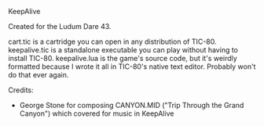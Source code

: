 KeepAlive

Created for the Ludum Dare 43.

cart.tic is a cartridge you can open in any distribution of TIC-80.
keepalive.tic is a standalone executable you can play without having to install TIC-80.
keepalive.lua is the game's source code, but it's weirdly formatted because I wrote it all in TIC-80's native text editor. Probably won't do that ever again.

Credits:
* George Stone for composing CANYON.MID ("Trip Through the Grand Canyon") which covered for music in KeepAlive
